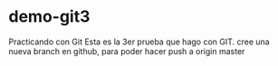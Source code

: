 # demo-git3
Practicando con Git
Esta es la 3er prueba que hago con GIT.
cree una nueva branch en github, para poder hacer push a origin master
